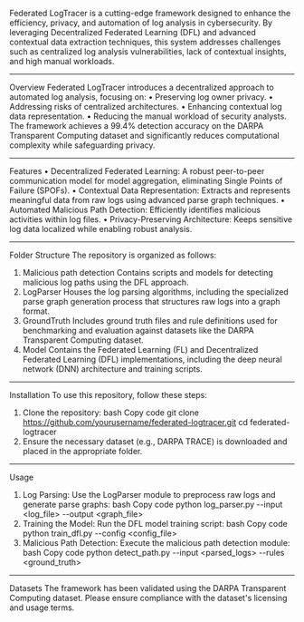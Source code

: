 Federated LogTracer is a cutting-edge framework designed to enhance the efficiency, privacy, and automation of log analysis in cybersecurity. By leveraging Decentralized Federated Learning (DFL) and advanced contextual data extraction techniques, this system addresses challenges such as centralized log analysis vulnerabilities, lack of contextual insights, and high manual workloads.
________________________________________
Overview
Federated LogTracer introduces a decentralized approach to automated log analysis, focusing on:
•	Preserving log owner privacy.
•	Addressing risks of centralized architectures.
•	Enhancing contextual log data representation.
•	Reducing the manual workload of security analysts.
The framework achieves a 99.4% detection accuracy on the DARPA Transparent Computing dataset and significantly reduces computational complexity while safeguarding privacy.
________________________________________
Features
•	Decentralized Federated Learning: A robust peer-to-peer communication model for model aggregation, eliminating Single Points of Failure (SPOFs).
•	Contextual Data Representation: Extracts and represents meaningful data from raw logs using advanced parse graph techniques.
•	Automated Malicious Path Detection: Efficiently identifies malicious activities within log files.
•	Privacy-Preserving Architecture: Keeps sensitive log data localized while enabling robust analysis.
________________________________________
Folder Structure
The repository is organized as follows:
1. Malicious path detection
Contains scripts and models for detecting malicious log paths using the DFL approach.
2. LogParser
Houses the log parsing algorithms, including the specialized parse graph generation process that structures raw logs into a graph format.
3. GroundTruth
Includes ground truth files and rule definitions used for benchmarking and evaluation against datasets like the DARPA Transparent Computing dataset.
4. Model
Contains the Federated Learning (FL) and Decentralized Federated Learning (DFL) implementations, including the deep neural network (DNN) architecture and training scripts.
________________________________________
Installation
To use this repository, follow these steps:
1.	Clone the repository:
bash
Copy code
git clone https://github.com/yourusername/federated-logtracer.git
cd federated-logtracer
2.	Ensure the necessary dataset (e.g., DARPA TRACE) is downloaded and placed in the appropriate folder.
________________________________________
Usage
1.	Log Parsing: Use the LogParser module to preprocess raw logs and generate parse graphs:
bash
Copy code
python log_parser.py --input <log_file> --output <graph_file>
2.	Training the Model: Run the DFL model training script:
bash
Copy code
python train_dfl.py --config <config_file>
3.	Malicious Path Detection: Execute the malicious path detection module:
bash
Copy code
python detect_path.py --input <parsed_logs> --rules <ground_truth>
________________________________________
Datasets
The framework has been validated using the DARPA Transparent Computing dataset. Please ensure compliance with the dataset's licensing and usage terms.
